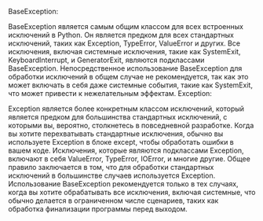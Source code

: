 BaseException:

BaseException является самым общим классом для всех встроенных исключений в Python.
Он является предком для всех стандартных исключений, таких как Exception, TypeError, ValueError и других.
Все исключения, включая системные исключения, такие как SystemExit, KeyboardInterrupt, и GeneratorExit, являются подклассами BaseException.
Непосредственное использование BaseException для обработки исключений в общем случае не рекомендуется, так как это может включать в себя даже системные события, такие как SystemExit, что может привести к нежелательным эффектам.
Exception:

Exception является более конкретным классом исключений, который является предком для большинства стандартных исключений, с которыми вы, вероятно, столкнетесь в повседневной разработке.
Когда вы хотите перехватывать стандартные исключения, обычно вы используете Exception в блоке except, чтобы обработать ошибки в вашем коде.
Исключения, которые являются подклассами Exception, включают в себя ValueError, TypeError, IOError, и многие другие.
Общее правило заключается в том, что для обработки стандартных исключений в большинстве случаев используется Exception. Использование BaseException рекомендуется только в тех случаях, когда вы хотите обрабатывать все исключения, включая системные, что обычно делается в ограниченном числе сценариев, таких как обработка финализации программы перед выходом.